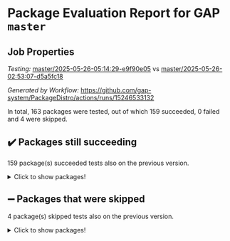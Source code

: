 # Package Evaluation Report for GAP `master`

## Job Properties

*Testing:* [master/2025-05-26-05:14:29-e9f90e05](https://github.com/gap-system/PackageDistro/blob/data/reports/master/2025-05-26-05:14:29-e9f90e05) vs [master/2025-05-26-02:53:07-d5a5fc18](https://github.com/gap-system/PackageDistro/blob/data/reports/master/2025-05-26-02:53:07-d5a5fc18)

*Generated by Workflow:* https://github.com/gap-system/PackageDistro/actions/runs/15246533132

In total, 163 packages were tested, out of which 159 succeeded, 0 failed and 4 were skipped.

## :heavy_check_mark: Packages still succeeding

159 package(s) succeeded tests also on the previous version.
<details><summary>Click to show packages!</summary>

- 4ti2interface 2024.11-01 [(success)](https://github.com/gap-system/PackageDistro/actions/runs/15246533132/job/42874456629)
- ace 5.7.0 [(success)](https://github.com/gap-system/PackageDistro/actions/runs/15246533132/job/42874456846)
- aclib 1.3.2 [(success)](https://github.com/gap-system/PackageDistro/actions/runs/15246533132/job/42874457125)
- agt 0.3.1 [(success)](https://github.com/gap-system/PackageDistro/actions/runs/15246533132/job/42874457364)
- alco 1.1.1 [(success)](https://github.com/gap-system/PackageDistro/actions/runs/15246533132/job/42874457623)
- alnuth 3.2.1 [(success)](https://github.com/gap-system/PackageDistro/actions/runs/15246533132/job/42874457913)
- anupq 3.3.1 [(success)](https://github.com/gap-system/PackageDistro/actions/runs/15246533132/job/42874458122)
- atlasrep 2.1.9 [(success)](https://github.com/gap-system/PackageDistro/actions/runs/15246533132/job/42874458374)
- autodoc 2025.05.09 [(success)](https://github.com/gap-system/PackageDistro/actions/runs/15246533132/job/42874463531)
- automata 1.16 [(success)](https://github.com/gap-system/PackageDistro/actions/runs/15246533132/job/42874464237)
- automgrp 1.3.3 [(success)](https://github.com/gap-system/PackageDistro/actions/runs/15246533132/job/42874464624)
- autpgrp 1.11.1 [(success)](https://github.com/gap-system/PackageDistro/actions/runs/15246533132/job/42874467356)
- cap 2025.04-04 [(success)](https://github.com/gap-system/PackageDistro/actions/runs/15246533132/job/42874468317)
- caratinterface 2.3.7 [(success)](https://github.com/gap-system/PackageDistro/actions/runs/15246533132/job/42874468547)
- cddinterface 2024.09.02 [(success)](https://github.com/gap-system/PackageDistro/actions/runs/15246533132/job/42874468867)
- circle 1.6.6 [(success)](https://github.com/gap-system/PackageDistro/actions/runs/15246533132/job/42874469137)
- classicpres 1.22 [(success)](https://github.com/gap-system/PackageDistro/actions/runs/15246533132/job/42874469349)
- cohomolo 1.6.11 [(success)](https://github.com/gap-system/PackageDistro/actions/runs/15246533132/job/42874469548)
- congruence 1.2.7 [(success)](https://github.com/gap-system/PackageDistro/actions/runs/15246533132/job/42874469799)
- corefreesub 0.6 [(success)](https://github.com/gap-system/PackageDistro/actions/runs/15246533132/job/42874470113)
- corelg 1.57 [(success)](https://github.com/gap-system/PackageDistro/actions/runs/15246533132/job/42874470335)
- crime 1.6 [(success)](https://github.com/gap-system/PackageDistro/actions/runs/15246533132/job/42874470560)
- crisp 1.4.6 [(success)](https://github.com/gap-system/PackageDistro/actions/runs/15246533132/job/42874470827)
- crypting 0.10.5 [(success)](https://github.com/gap-system/PackageDistro/actions/runs/15246533132/job/42874471018)
- cryst 4.1.27 [(success)](https://github.com/gap-system/PackageDistro/actions/runs/15246533132/job/42874471214)
- crystcat 1.1.10 [(success)](https://github.com/gap-system/PackageDistro/actions/runs/15246533132/job/42874471453)
- ctbllib 1.3.11 [(success)](https://github.com/gap-system/PackageDistro/actions/runs/15246533132/job/42874471678)
- cubefree 1.20 [(success)](https://github.com/gap-system/PackageDistro/actions/runs/15246533132/job/42874471916)
- curlinterface 2.4.0 [(success)](https://github.com/gap-system/PackageDistro/actions/runs/15246533132/job/42874472116)
- cvec 2.8.3 [(success)](https://github.com/gap-system/PackageDistro/actions/runs/15246533132/job/42874472326)
- datastructures 0.3.1 [(success)](https://github.com/gap-system/PackageDistro/actions/runs/15246533132/job/42874472668)
- deepthought 1.0.8 [(success)](https://github.com/gap-system/PackageDistro/actions/runs/15246533132/job/42874472903)
- design 1.8.2 [(success)](https://github.com/gap-system/PackageDistro/actions/runs/15246533132/job/42874473122)
- difsets 2.3.1 [(success)](https://github.com/gap-system/PackageDistro/actions/runs/15246533132/job/42874473370)
- digraphs 1.10.0 [(success)](https://github.com/gap-system/PackageDistro/actions/runs/15246533132/job/42874473646)
- edim 1.3.8 [(success)](https://github.com/gap-system/PackageDistro/actions/runs/15246533132/job/42874473926)
- example 4.4.0 [(success)](https://github.com/gap-system/PackageDistro/actions/runs/15246533132/job/42874474175)
- examplesforhomalg 2023.10-01 [(success)](https://github.com/gap-system/PackageDistro/actions/runs/15246533132/job/42874474411)
- factint 1.6.3 [(success)](https://github.com/gap-system/PackageDistro/actions/runs/15246533132/job/42874474625)
- ferret 1.0.14 [(success)](https://github.com/gap-system/PackageDistro/actions/runs/15246533132/job/42874474844)
- fga 1.5.0 [(success)](https://github.com/gap-system/PackageDistro/actions/runs/15246533132/job/42874475131)
- fining 1.5.6 [(success)](https://github.com/gap-system/PackageDistro/actions/runs/15246533132/job/42874475389)
- float 1.0.7 [(success)](https://github.com/gap-system/PackageDistro/actions/runs/15246533132/job/42874475592)
- format 1.4.4 [(success)](https://github.com/gap-system/PackageDistro/actions/runs/15246533132/job/42874475798)
- forms 1.2.13 [(success)](https://github.com/gap-system/PackageDistro/actions/runs/15246533132/job/42874476145)
- fplsa 1.2.6 [(success)](https://github.com/gap-system/PackageDistro/actions/runs/15246533132/job/42874476409)
- fr 2.4.13 [(success)](https://github.com/gap-system/PackageDistro/actions/runs/15246533132/job/42874476647)
- francy 2.0.3 [(success)](https://github.com/gap-system/PackageDistro/actions/runs/15246533132/job/42874476919)
- fwtree 1.3 [(success)](https://github.com/gap-system/PackageDistro/actions/runs/15246533132/job/42874477159)
- gapdoc 1.6.7 [(success)](https://github.com/gap-system/PackageDistro/actions/runs/15246533132/job/42874477431)
- gauss 2024.11-01 [(success)](https://github.com/gap-system/PackageDistro/actions/runs/15246533132/job/42874477706)
- gaussforhomalg 2024.08-01 [(success)](https://github.com/gap-system/PackageDistro/actions/runs/15246533132/job/42874477922)
- gbnp 1.1.0 [(success)](https://github.com/gap-system/PackageDistro/actions/runs/15246533132/job/42874478132)
- generalizedmorphismsforcap 2025.02-01 [(success)](https://github.com/gap-system/PackageDistro/actions/runs/15246533132/job/42874478374)
- genss 1.6.9 [(success)](https://github.com/gap-system/PackageDistro/actions/runs/15246533132/job/42874478600)
- gradedmodules 2024.12-01 [(success)](https://github.com/gap-system/PackageDistro/actions/runs/15246533132/job/42874478840)
- gradedringforhomalg 2024.07-01 [(success)](https://github.com/gap-system/PackageDistro/actions/runs/15246533132/job/42874479080)
- grape 4.9.2 [(success)](https://github.com/gap-system/PackageDistro/actions/runs/15246533132/job/42874479437)
- groupoids 1.76 [(success)](https://github.com/gap-system/PackageDistro/actions/runs/15246533132/job/42874479714)
- grpconst 2.6.5 [(success)](https://github.com/gap-system/PackageDistro/actions/runs/15246533132/job/42874479998)
- guarana 0.96.3 [(success)](https://github.com/gap-system/PackageDistro/actions/runs/15246533132/job/42874480238)
- guava 3.20 [(success)](https://github.com/gap-system/PackageDistro/actions/runs/15246533132/job/42874480484)
- hap 1.66 [(success)](https://github.com/gap-system/PackageDistro/actions/runs/15246533132/job/42874480719)
- hapcryst 0.1.15 [(success)](https://github.com/gap-system/PackageDistro/actions/runs/15246533132/job/42874480964)
- hecke 1.5.4 [(success)](https://github.com/gap-system/PackageDistro/actions/runs/15246533132/job/42874481219)
- help 4.0 [(success)](https://github.com/gap-system/PackageDistro/actions/runs/15246533132/job/42874481518)
- homalg 2024.01-01 [(success)](https://github.com/gap-system/PackageDistro/actions/runs/15246533132/job/42874481830)
- homalgtocas 2023.11-01 [(success)](https://github.com/gap-system/PackageDistro/actions/runs/15246533132/job/42874482039)
- ibnp 0.15 [(success)](https://github.com/gap-system/PackageDistro/actions/runs/15246533132/job/42874482307)
- idrel 2.48 [(success)](https://github.com/gap-system/PackageDistro/actions/runs/15246533132/job/42874482536)
- images 1.3.3 [(success)](https://github.com/gap-system/PackageDistro/actions/runs/15246533132/job/42874482802)
- intpic 0.4.0 [(success)](https://github.com/gap-system/PackageDistro/actions/runs/15246533132/job/42874483028)
- io 4.9.1 [(success)](https://github.com/gap-system/PackageDistro/actions/runs/15246533132/job/42874483256)
- io_forhomalg 2023.02-04 [(success)](https://github.com/gap-system/PackageDistro/actions/runs/15246533132/job/42874483506)
- irredsol 1.4.4 [(success)](https://github.com/gap-system/PackageDistro/actions/runs/15246533132/job/42874483763)
- json 2.2.2 [(success)](https://github.com/gap-system/PackageDistro/actions/runs/15246533132/job/42874484039)
- jupyterkernel 1.5.1 [(success)](https://github.com/gap-system/PackageDistro/actions/runs/15246533132/job/42874484323)
- jupyterviz 1.5.6 [(success)](https://github.com/gap-system/PackageDistro/actions/runs/15246533132/job/42874484605)
- kan 1.37 [(success)](https://github.com/gap-system/PackageDistro/actions/runs/15246533132/job/42874484891)
- kbmag 1.5.11 [(success)](https://github.com/gap-system/PackageDistro/actions/runs/15246533132/job/42874485202)
- laguna 3.9.7 [(success)](https://github.com/gap-system/PackageDistro/actions/runs/15246533132/job/42874485435)
- liealgdb 2.2.1 [(success)](https://github.com/gap-system/PackageDistro/actions/runs/15246533132/job/42874485681)
- liepring 2.9.1 [(success)](https://github.com/gap-system/PackageDistro/actions/runs/15246533132/job/42874485916)
- liering 2.4.2 [(success)](https://github.com/gap-system/PackageDistro/actions/runs/15246533132/job/42874486179)
- linearalgebraforcap 2025.05-01 [(success)](https://github.com/gap-system/PackageDistro/actions/runs/15246533132/job/42874486424)
- lins 0.9 [(success)](https://github.com/gap-system/PackageDistro/actions/runs/15246533132/job/42874486720)
- localizeringforhomalg 2023.10-01 [(success)](https://github.com/gap-system/PackageDistro/actions/runs/15246533132/job/42874487002)
- loops 3.4.4 [(success)](https://github.com/gap-system/PackageDistro/actions/runs/15246533132/job/42874487291)
- lpres 1.1.1 [(success)](https://github.com/gap-system/PackageDistro/actions/runs/15246533132/job/42874487521)
- majoranaalgebras 1.5.2 [(success)](https://github.com/gap-system/PackageDistro/actions/runs/15246533132/job/42874487754)
- mapclass 1.4.6 [(success)](https://github.com/gap-system/PackageDistro/actions/runs/15246533132/job/42874487974)
- matgrp 0.71 [(success)](https://github.com/gap-system/PackageDistro/actions/runs/15246533132/job/42874488213)
- matricesforhomalg 2024.11-02 [(success)](https://github.com/gap-system/PackageDistro/actions/runs/15246533132/job/42874488411)
- modisom 3.0.0 [(success)](https://github.com/gap-system/PackageDistro/actions/runs/15246533132/job/42874488594)
- modulepresentationsforcap 2024.09-02 [(success)](https://github.com/gap-system/PackageDistro/actions/runs/15246533132/job/42874488825)
- modules 2024.12-01 [(success)](https://github.com/gap-system/PackageDistro/actions/runs/15246533132/job/42874489110)
- monoidalcategories 2025.03-02 [(success)](https://github.com/gap-system/PackageDistro/actions/runs/15246533132/job/42874489355)
- nconvex 2024.12-01 [(success)](https://github.com/gap-system/PackageDistro/actions/runs/15246533132/job/42874489634)
- nilmat 1.4.2 [(success)](https://github.com/gap-system/PackageDistro/actions/runs/15246533132/job/42874489865)
- nock 1.5 [(success)](https://github.com/gap-system/PackageDistro/actions/runs/15246533132/job/42874490154)
- normalizinterface 1.4.0 [(success)](https://github.com/gap-system/PackageDistro/actions/runs/15246533132/job/42874490387)
- nq 2.5.11 [(success)](https://github.com/gap-system/PackageDistro/actions/runs/15246533132/job/42874490575)
- numericalsgps 1.4.0 [(success)](https://github.com/gap-system/PackageDistro/actions/runs/15246533132/job/42874490810)
- openmath 11.5.3 [(success)](https://github.com/gap-system/PackageDistro/actions/runs/15246533132/job/42874491090)
- orb 5.0.0 [(success)](https://github.com/gap-system/PackageDistro/actions/runs/15246533132/job/42874491461)
- packagemanager 1.6.3 [(success)](https://github.com/gap-system/PackageDistro/actions/runs/15246533132/job/42874491706)
- patternclass 2.4.5 [(success)](https://github.com/gap-system/PackageDistro/actions/runs/15246533132/job/42874492030)
- permut 2.0.5 [(success)](https://github.com/gap-system/PackageDistro/actions/runs/15246533132/job/42874492255)
- polenta 1.3.11 [(success)](https://github.com/gap-system/PackageDistro/actions/runs/15246533132/job/42874492469)
- polymaking 0.8.7 [(success)](https://github.com/gap-system/PackageDistro/actions/runs/15246533132/job/42874492739)
- primgrp 3.4.4 [(success)](https://github.com/gap-system/PackageDistro/actions/runs/15246533132/job/42874492983)
- profiling 2.6.0 [(success)](https://github.com/gap-system/PackageDistro/actions/runs/15246533132/job/42874493277)
- qdistrnd 0.9.5 [(success)](https://github.com/gap-system/PackageDistro/actions/runs/15246533132/job/42874493488)
- qpa 1.35 [(success)](https://github.com/gap-system/PackageDistro/actions/runs/15246533132/job/42874493734)
- quagroup 1.8.4 [(success)](https://github.com/gap-system/PackageDistro/actions/runs/15246533132/job/42874493934)
- radiroot 2.9 [(success)](https://github.com/gap-system/PackageDistro/actions/runs/15246533132/job/42874494123)
- rcwa 4.7.1 [(success)](https://github.com/gap-system/PackageDistro/actions/runs/15246533132/job/42874494378)
- rds 1.8 [(success)](https://github.com/gap-system/PackageDistro/actions/runs/15246533132/job/42874494623)
- recog 1.4.4 [(success)](https://github.com/gap-system/PackageDistro/actions/runs/15246533132/job/42874494847)
- repndecomp 1.3.0 [(success)](https://github.com/gap-system/PackageDistro/actions/runs/15246533132/job/42874495081)
- repsn 3.1.2 [(success)](https://github.com/gap-system/PackageDistro/actions/runs/15246533132/job/42874495344)
- resclasses 4.7.3 [(success)](https://github.com/gap-system/PackageDistro/actions/runs/15246533132/job/42874495573)
- ringsforhomalg 2024.11-02 [(success)](https://github.com/gap-system/PackageDistro/actions/runs/15246533132/job/42874495855)
- sco 2023.08-01 [(success)](https://github.com/gap-system/PackageDistro/actions/runs/15246533132/job/42874496173)
- scscp 2.4.3 [(success)](https://github.com/gap-system/PackageDistro/actions/runs/15246533132/job/42874496430)
- semigroups 5.5.0 [(success)](https://github.com/gap-system/PackageDistro/actions/runs/15246533132/job/42874496667)
- sglppow 2.4 [(success)](https://github.com/gap-system/PackageDistro/actions/runs/15246533132/job/42874496908)
- sgpviz 0.999.6 [(success)](https://github.com/gap-system/PackageDistro/actions/runs/15246533132/job/42874497110)
- simpcomp 2.1.14 [(success)](https://github.com/gap-system/PackageDistro/actions/runs/15246533132/job/42874497336)
- singular 2024.06.03 [(success)](https://github.com/gap-system/PackageDistro/actions/runs/15246533132/job/42874497588)
- sl2reps 1.1 [(success)](https://github.com/gap-system/PackageDistro/actions/runs/15246533132/job/42874497910)
- sla 1.6.2 [(success)](https://github.com/gap-system/PackageDistro/actions/runs/15246533132/job/42874498189)
- smallantimagmas 0.4.1 [(success)](https://github.com/gap-system/PackageDistro/actions/runs/15246533132/job/42874498553)
- smallgrp 1.5.4 [(success)](https://github.com/gap-system/PackageDistro/actions/runs/15246533132/job/42874498794)
- smallsemi 0.7.2 [(success)](https://github.com/gap-system/PackageDistro/actions/runs/15246533132/job/42874499000)
- sonata 2.9.6 [(success)](https://github.com/gap-system/PackageDistro/actions/runs/15246533132/job/42874499282)
- sophus 1.27 [(success)](https://github.com/gap-system/PackageDistro/actions/runs/15246533132/job/42874500005)
- sotgrps 1.3 [(success)](https://github.com/gap-system/PackageDistro/actions/runs/15246533132/job/42874500259)
- spinsym 1.5.2 [(success)](https://github.com/gap-system/PackageDistro/actions/runs/15246533132/job/42874500516)
- standardff 1.0 [(success)](https://github.com/gap-system/PackageDistro/actions/runs/15246533132/job/42874500781)
- symbcompcc 1.3.2 [(success)](https://github.com/gap-system/PackageDistro/actions/runs/15246533132/job/42874501037)
- thelma 1.3 [(success)](https://github.com/gap-system/PackageDistro/actions/runs/15246533132/job/42874501274)
- tomlib 1.2.11 [(success)](https://github.com/gap-system/PackageDistro/actions/runs/15246533132/job/42874501508)
- toolsforhomalg 2025.05-01 [(success)](https://github.com/gap-system/PackageDistro/actions/runs/15246533132/job/42874501730)
- toric 1.9.6 [(success)](https://github.com/gap-system/PackageDistro/actions/runs/15246533132/job/42874502024)
- transgrp 3.6.5 [(success)](https://github.com/gap-system/PackageDistro/actions/runs/15246533132/job/42874502305)
- typeset 1.2.2 [(success)](https://github.com/gap-system/PackageDistro/actions/runs/15246533132/job/42874502610)
- ugaly 4.1.3 [(success)](https://github.com/gap-system/PackageDistro/actions/runs/15246533132/job/42874502816)
- unipot 1.6 [(success)](https://github.com/gap-system/PackageDistro/actions/runs/15246533132/job/42874503049)
- unitlib 4.2.0 [(success)](https://github.com/gap-system/PackageDistro/actions/runs/15246533132/job/42874503281)
- utils 0.89 [(success)](https://github.com/gap-system/PackageDistro/actions/runs/15246533132/job/42874503608)
- uuid 0.7 [(success)](https://github.com/gap-system/PackageDistro/actions/runs/15246533132/job/42874503855)
- walrus 0.9991 [(success)](https://github.com/gap-system/PackageDistro/actions/runs/15246533132/job/42874504084)
- wedderga 4.10.5 [(success)](https://github.com/gap-system/PackageDistro/actions/runs/15246533132/job/42874504328)
- wpe 0.8 [(success)](https://github.com/gap-system/PackageDistro/actions/runs/15246533132/job/42874504587)
- xmod 2.93 [(success)](https://github.com/gap-system/PackageDistro/actions/runs/15246533132/job/42874504868)
- xmodalg 1.32 [(success)](https://github.com/gap-system/PackageDistro/actions/runs/15246533132/job/42874505144)
- yangbaxter 0.10.6 [(success)](https://github.com/gap-system/PackageDistro/actions/runs/15246533132/job/42874505480)
- zeromqinterface 0.16 [(success)](https://github.com/gap-system/PackageDistro/actions/runs/15246533132/job/42874505714)
</details>

## :heavy_minus_sign: Packages that were skipped

4 package(s) skipped tests also on the previous version.
<details><summary>Click to show packages!</summary>

- browse 1.8.21 [(skipped)](https://github.com/gap-system/PackageDistro/actions/runs/15246533132/job/42874239239)
- itc 1.5.1 [(skipped)](https://github.com/gap-system/PackageDistro/actions/runs/15246533132/job/42874239239)
- polycyclic 2.16 [(skipped)](https://github.com/gap-system/PackageDistro/actions/runs/15246533132/job/42874239239)
- xgap 4.32 [(skipped)](https://github.com/gap-system/PackageDistro/actions/runs/15246533132/job/42874239239)
</details>

